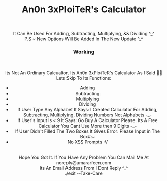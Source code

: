 <center><h1>An0n 3xPloiTeR's Calculator</h1><br>
<p>It Can Be Used For Adding, Subtracting, Multiplying, && Dividing ^_^<br>P.S ~ New Options Will Be Added In The New Update ^_^ <br></p>
<h3>Working</h3><br>
<p>
    Its Not An Ordinary Calcualtor. Its An0n 3xPloiTeR's Calculator As I Said 🙂😎<br>Lets Skip To Its Functions:
    <ul>
        <li>Adding</li>
        <li>Subtracting</li>
        <li>Multiplying</li>
        <li>Dividing</li>
        <li>If User Type Any Alphabet It Says: I Created Calculator For Adding, Subtracting, Multiplying, Dividing Numbers Not Alphabets -_-</li>
        <li>If User's Input Is < 9 It Says: Go Buy A Calculator Please. Its A Free Calculator You Cant Use More then 9 Digits -_-</li>
        <li>If User Didn't Filled The Two Boxes It Gives Error: Please Input in The Box#:~</li>
        <li>No XSS Prompts :V </li>
    </ul>
    <br>
    Hope You Got It.
    If You Have Any Problem You Can Mail Me At <br>noreply@umararfeen.com<br>Its An Email Address From I Dont Reply ^_^<br>./exit --Take-Care<br>
</p>
</center>
